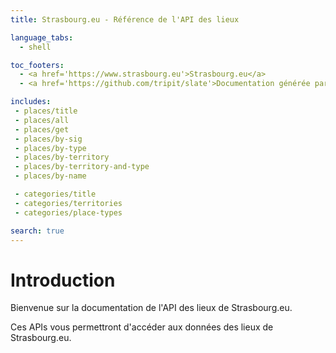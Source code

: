 ```yaml
---
title: Strasbourg.eu - Référence de l'API des lieux

language_tabs:
  - shell

toc_footers:
  - <a href='https://www.strasbourg.eu'>Strasbourg.eu</a>
  - <a href='https://github.com/tripit/slate'>Documentation générée par Slate</a>

includes:
 - places/title
 - places/all
 - places/get
 - places/by-sig
 - places/by-type
 - places/by-territory
 - places/by-territory-and-type
 - places/by-name

 - categories/title
 - categories/territories
 - categories/place-types

search: true
---
```


# Introduction

Bienvenue sur la documentation de l'API des lieux de Strasbourg.eu. 

Ces APIs vous permettront d'accéder aux données des lieux de Strasbourg.eu.
